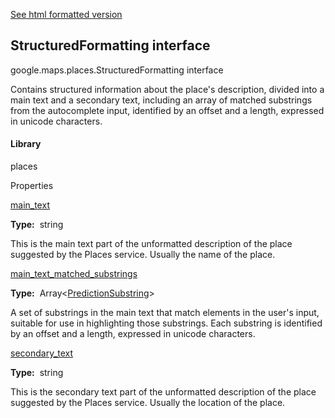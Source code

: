[See html formatted version](https://huasofoundries.github.io/google-maps-documentation/StructuredFormatting.html)


StructuredFormatting interface
------------------------------

google.maps.places.StructuredFormatting interface

Contains structured information about the place's description, divided into a main text and a secondary text, including an array of matched substrings from the autocomplete input, identified by an offset and a length, expressed in unicode characters.

#### Library

places

Properties

[main\_text](#StructuredFormatting.main_text)

**Type:**  string

This is the main text part of the unformatted description of the place suggested by the Places service. Usually the name of the place.

[main\_text\_matched\_substrings](#StructuredFormatting.main_text_matched_substrings)

**Type:**  Array<[PredictionSubstring](PredictionSubstring.md)\>

A set of substrings in the main text that match elements in the user's input, suitable for use in highlighting those substrings. Each substring is identified by an offset and a length, expressed in unicode characters.

[secondary\_text](#StructuredFormatting.secondary_text)

**Type:**  string

This is the secondary text part of the unformatted description of the place suggested by the Places service. Usually the location of the place.
